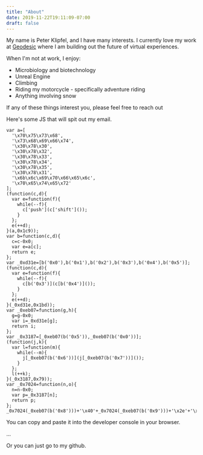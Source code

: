 ```yaml
---
title: "About"
date: 2019-11-22T19:11:09-07:00
draft: false
---
```


My name is Peter Klipfel, and I have many interests. I currently love my work at [Geodesic](geodesic.tech) where I am building out the future of virtual experiences.

When I'm not at work, I enjoy:

* Microbiology and biotechnology
* Unreal Engine
* Climbing
* Riding my motorcycle - specifically adventure riding
* Anything involving snow

If any of these things interest you, please feel free to reach out

Here's some JS that will spit out my email.

```
var a=[
  '\x70\x75\x73\x68',
  '\x73\x68\x69\x66\x74',
  '\x30\x78\x30',
  '\x30\x78\x32',
  '\x30\x78\x33',
  '\x30\x78\x34',
  '\x30\x78\x35',
  '\x30\x78\x31',
  '\x6b\x6c\x69\x70\x66\x65\x6c',
  '\x70\x65\x74\x65\x72'
];
(function(c,d){
  var e=function(f){
    while(--f){
      c['push'](c['shift']());
    }
  };
  e(++d);
}(a,0x1c9));
var b=function(c,d){
  c=c-0x0;
  var e=a[c];
  return e;
};
var _0xd31e=[b('0x0'),b('0x1'),b('0x2'),b('0x3'),b('0x4'),b('0x5')];
(function(c,d){
  var e=function(f){
    while(--f){
      c[b('0x3')](c[b('0x4')]());
    }
  };
  e(++d);
}(_0xd31e,0x1bd));
var _0xeb07=function(g,h){
  g=g-0x0;
  var i=_0xd31e[g];
  return i;
};
var _0x3187=[_0xeb07(b('0x5')),_0xeb07(b('0x0'))];
(function(j,k){
  var l=function(m){
    while(--m){
      j[_0xeb07(b('0x6'))](j[_0xeb07(b('0x7'))]());
    }
  };
  l(++k);
}(_0x3187,0x79));
var _0x7024=function(n,o){
  n=n-0x0;
  var p=_0x3187[n];
  return p;
};
_0x7024(_0xeb07(b('0x8')))+'\x40'+_0x7024(_0xeb07(b('0x9')))+'\x2e'+'\x6d\x65';
```

You can copy and paste it into the developer console in your browser.

...

Or you can just go to my github.

